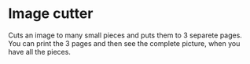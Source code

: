 # Image cutter

Cuts an image to many small pieces and puts them to 3 separete pages.
You can print the 3 pages and then see the complete picture, when you have all the pieces.
